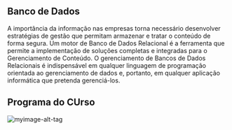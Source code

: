 ## Banco de Dados
A importância da informação nas empresas torna necessário desenvolver estratégias de gestão que permitam armazenar e tratar o conteúdo de forma segura. Um motor de Banco de Dados Relacional é a ferramenta que permite a implementação de soluções completas e integradas para o Gerenciamento de Conteúdo. O gerenciamento de Bancos de Dados Relacionais é indispensável em qualquer linguagem de programação orientada ao gerenciamento de dados e, portanto, em qualquer aplicação informática que pretenda gerenciá-los.

## Programa do CUrso
![myimage-alt-tag](https://sun9-4.userapi.com/impg/KiGZ5LmtybLf5tivot9BICF4XW2KA6DZwujA9A/gMMbxLlpZEI.jpg?size=726x157&quality=96&sign=dd0f5294ab2e7667b5663320b8d16d5b&type=album)
